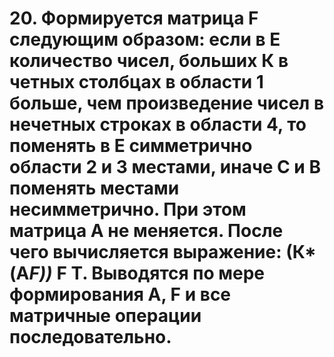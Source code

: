 # 20. Формируется матрица F следующим образом: если в Е количество чисел, больших К в четных столбцах в области 1 больше, чем произведение чисел в нечетных строках в области 4, то поменять в Е симметрично области 2 и 3 местами, иначе С и В поменять местами несимметрично. При этом матрица А не меняется. После чего вычисляется выражение: (К*(A*F))* F T. Выводятся по мере формирования А, F и все матричные операции последовательно.
